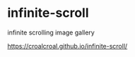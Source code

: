 # infinite-scroll
 infinite scrolling image gallery
 
 https://croalcroal.github.io/infinite-scroll/
